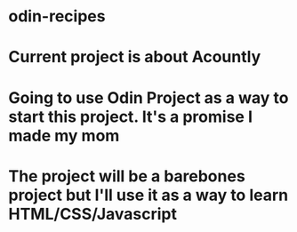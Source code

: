 # odin-recipes
# Current project is about Acountly
# Going to use Odin Project as a way to start this project. It's a promise I made my mom

# The project will be a barebones project but I'll use it as a way to learn HTML/CSS/Javascript 
